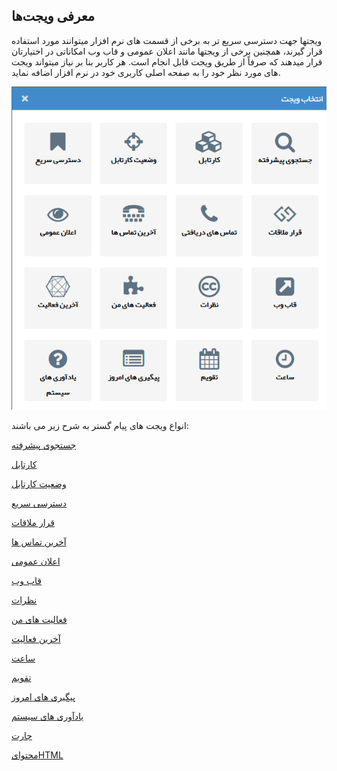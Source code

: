 ﻿## معرفی ویجت‌ها

ویجت­ها جهت دسترسی سریع تر به برخی از قسمت های نرم افزار می­توانند مورد استفاده قرار گیرند، همچنین برخی از ویجت­ها مانند اعلان عمومی و قاب وب امکاناتی در اختیارتان قرار می­دهند که صرفاً از طریق ویجت قابل انجام است.  هر کاربر بنا بر نیاز می­تواند ویجت های مورد نظر خود را به صفحه اصلی کاربری خود در نرم افزار اضافه نماید.

![](widget.png)

انواع ویجت های پیام گستر به شرح زیر می باشند:

[جستجوی پیشرفته](Advanced-search%2FAdvanced-search.md)

[کارتابل](Cardboard%2FCardboard.md)

[وضعیت کارتابل](Cartel-tatus%2FCartel-tatus.md)

[دسترسی سریع](quick-access%2Fquick-access.md)

[قرار ملاقات](Meeting-widget%2FMeeting-widget.md)

[آخرین تماس ها](Last-calls%2FLast-calls.md)

[اعلان عمومی](Public-announcement%2FPublic-announcement.md)

[قاب وب](Web-frame%2FWeb-frame.md)

[نظرات](Comments%2FComments.md)

[فعالیت های من](My-activities%2FMy-activities.md)

[آخرین فعالیت](The-latest-activity%2FThe-latest-activity.md)

[ساعت](watch%2Fwatch.md)

[تقویم](Calendar%2FCalendar.md)

[پیگیری های امروز](Follow-up-today%2FFollow-up-today.md)

[یادآوری های سیستم](System-reminders%2FSystem-reminders.md)

[چارت](Chart%2FChart.md)

[محتوایHTML](Html-content%2FHtml-content.md)
